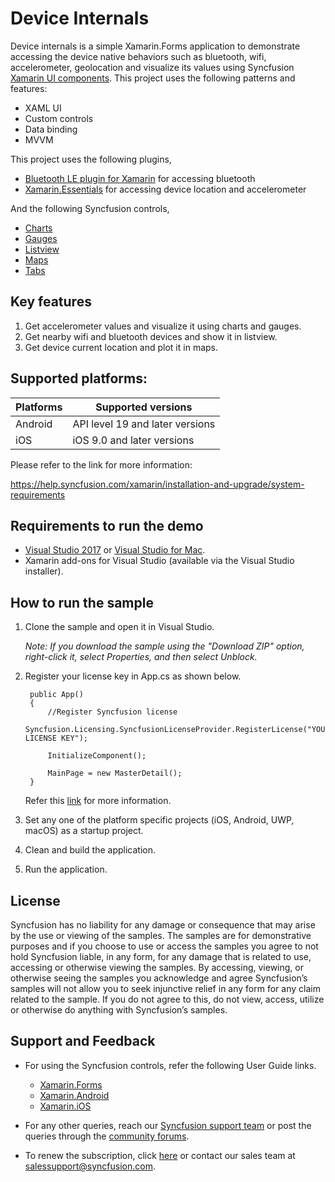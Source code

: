 # Device Internals #

Device internals is a simple Xamarin.Forms application to demonstrate accessing the device native behaviors such as bluetooth, wifi, accelerometer, geolocation and visualize its values using Syncfusion [Xamarin UI components](https://www.syncfusion.com/products/xamarin). This project uses the following patterns and features:

* XAML UI
* Custom controls
* Data binding
* MVVM

This project uses the following plugins,

* [Bluetooth LE plugin for Xamarin](https://github.com/xabre/xamarin-bluetooth-le) for accessing bluetooth
* [Xamarin.Essentials](https://github.com/xamarin/Essentials) for accessing device location and accelerometer 

And the following Syncfusion controls,

* [Charts](https://www.syncfusion.com/products/xamarin/charts)
* [Gauges](https://www.syncfusion.com/products/xamarin/circular-gauge)
* [Listview](https://www.syncfusion.com/products/xamarin/listview)
* [Maps](https://www.syncfusion.com/products/xamarin/maps)
* [Tabs](https://www.syncfusion.com/products/xamarin/tabs)


## Key features ##

1. Get accelerometer values and visualize it using charts and gauges.
2. Get nearby wifi and bluetooth devices and show it in listview.
4. Get device current location and plot it in maps.

## Supported platforms: ##

| Platforms | Supported versions |
| --------- | ------------------ |
| Android   | API level 19 and later versions |
| iOS | iOS 9.0 and later versions |

Please refer to the link for more information:

<https://help.syncfusion.com/xamarin/installation-and-upgrade/system-requirements>

## Requirements to run the demo ##

* [Visual Studio 2017](https://visualstudio.microsoft.com/downloads/) or [Visual Studio for Mac](https://visualstudio.microsoft.com/vs/mac/).
* Xamarin add-ons for Visual Studio (available via the Visual Studio installer).

## How to run the sample ##
  
  
1. Clone the sample and open it in Visual Studio.

   *Note: If you download the sample using the "Download ZIP" option, right-click it, select Properties, and then select Unblock.*

2. Register your license key in App.cs as shown below.

        public App()
        {
            //Register Syncfusion license
            Syncfusion.Licensing.SyncfusionLicenseProvider.RegisterLicense("YOUR LICENSE KEY");

            InitializeComponent();

            MainPage = new MasterDetail();
        } 

   Refer this [link](https://help.syncfusion.com/common/essential-studio/licensing/license-key#xamarinforms) for more information.

3. Set any one of the platform specific projects (iOS, Android, UWP, macOS) as a startup project.
4. Clean and build the application.
5. Run the application.

## License ##

Syncfusion has no liability for any damage or consequence that may arise by the use or viewing of the samples. The samples are for demonstrative purposes and if you choose to use or access the samples you agree to not hold Syncfusion liable, in any form, for any damage that is related to use, accessing or otherwise viewing the samples. By accessing, viewing, or otherwise seeing the samples you acknowledge and agree Syncfusion’s samples will not allow you to seek injunctive relief in any form for any claim related to the sample. If you do not agree to this, do not view, access, utilize or otherwise do anything with Syncfusion’s samples.


## Support and Feedback ##

* For using the Syncfusion controls, refer the following User Guide links.

   * [Xamarin.Forms](https://help.syncfusion.com/xamarin/introduction/overview)
   * [Xamarin.Android](https://help.syncfusion.com/xamarin-android/introduction/overview)
   * [Xamarin.iOS](https://help.syncfusion.com/xamarin-ios/introduction/overview)

* For any other queries, reach our [Syncfusion support team](https://www.syncfusion.com/support/directtrac/incidents/newincident) or post the queries through the [community forums](https://www.syncfusion.com/forums).

* To renew the subscription, click [here](https://www.syncfusion.com/sales/products) or contact our sales team at <salessupport@syncfusion.com>.
